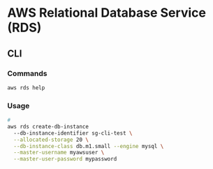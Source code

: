 # AWS Relational Database Service (RDS)

## CLI

### Commands

```sh
aws rds help
```

### Usage

```sh
#
aws rds create-db-instance
  --db-instance-identifier sg-cli-test \
  --allocated-storage 20 \
  --db-instance-class db.m1.small --engine mysql \
  --master-username myawsuser \
  --master-user-password mypassword
```
